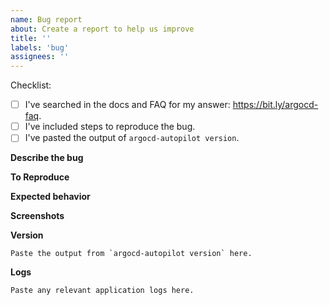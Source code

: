 ```yaml
---
name: Bug report
about: Create a report to help us improve
title: ''
labels: 'bug'
assignees: ''
---
```


<!-- If you are trying to resolve an environment-specific issue or have a one-off question about the edge case that does not require a feature then please consider asking a question in argocd slack [channel](https://argoproj.github.io/community/join-slack). -->

Checklist:

* [ ] I've searched in the docs and FAQ for my answer: https://bit.ly/argocd-faq.
* [ ] I've included steps to reproduce the bug.
* [ ] I've pasted the output of `argocd-autopilot version`.

**Describe the bug**

<!-- A clear and concise description of what the bug is. -->

**To Reproduce**

<!-- A list of the steps required to reproduce the issue. Best of all, give us the URL to a repository that exhibits this issue. -->

**Expected behavior**

<!-- A clear and concise description of what you expected to happen. -->

**Screenshots**

<!-- If applicable, add screenshots to help explain your problem. -->

**Version**

```shell
Paste the output from `argocd-autopilot version` here.
```

**Logs**

```
Paste any relevant application logs here.
```
